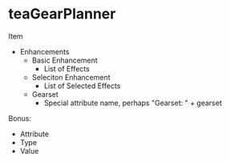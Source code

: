 # teaGearPlanner
 
Item
 - Enhancements
    - Basic Enhancement
        - List of Effects
    - Seleciton Enhancement
         - List of Selected Effects
    - Gearset
         - Special attribute name, perhaps "Gearset: " + gearset
         
Bonus:
 - Attribute
 - Type
 - Value